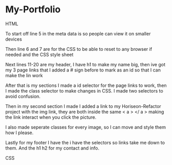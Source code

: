 # My-Portfolio
HTML

To start off line 5 in the meta data is so people can view it on smaller devices 

Then line 6 and 7 are for the CSS to be able to reset to any browser if needed and the CSS style sheet

Next lines 11-20 are my header, I have h1 to make my name big, then ive got my 3 page links that I added a # sign before to mark as an id so that I can make the lin work

After that is my sections I made a id selector for the page links to work, then I made the class selector to make changes in CSS. I made two selectors to avoid confusion.

Then in my second section I made I added a link to my Horiseon-Refactor project with the img link, they are both inside the same < a > </ a > making the link interact when you click the picture.

I also made seperate classes for every image, so I can move and style them how I please.

Lastly for my footer I have the i have the selectors so links take me down to them. And the h1 h2 for my contact and info.

CSS



